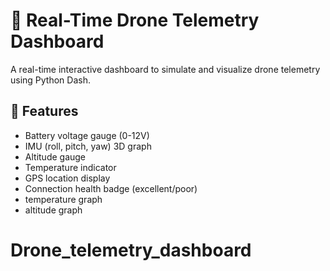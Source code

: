 # 🚁 Real-Time Drone Telemetry Dashboard

A real-time interactive dashboard to simulate and visualize drone telemetry using Python Dash.

## 🔧 Features

- Battery voltage gauge (0-12V)
- IMU (roll, pitch, yaw) 3D graph
- Altitude gauge
- Temperature indicator
- GPS location display
- Connection health badge (excellent/poor)
- temperature graph
- altitude graph


# Drone_telemetry_dashboard
